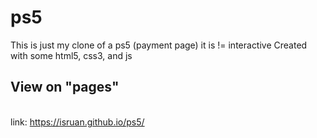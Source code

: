 # ps5
This is just my clone of a ps5 (payment page) it is != interactive 
 Created with some html5, css3, and js

<strong><h2> View on "pages" </h2> <br></strong>
link: https://isruan.github.io/ps5/
